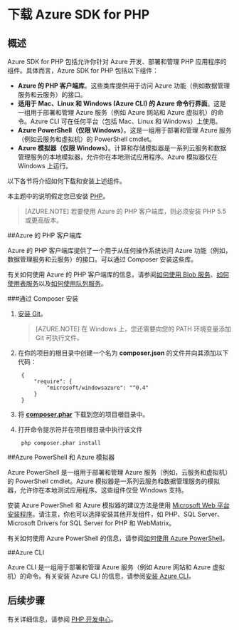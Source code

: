 <properties
	pageTitle="下载 Azure SDK for PHP"
	description="了解如何下载和安装 Azure SDK for PHP。"
	documentationCenter="php"
	services="app-service\web"
	authors="allclark"
	manager="douge"
	editor=""/>

<tags
	ms.service="app-service-web"
	ms.date="06/01/2016"
	wacn.date="07/04/2016"/>

# 下载 Azure SDK for PHP

## 概述

Azure SDK for PHP 包括允许你针对 Azure 开发、部署和管理 PHP 应用程序的组件。具体而言，Azure SDK for PHP 包括以下组件：

* **Azure 的 PHP 客户端库**。这些类库提供用于访问 Azure 功能（例如数据管理服务和云服务）的接口。  
* **适用于 Mac、Linux 和 Windows (Azure CLI) 的 Azure 命令行界面**。这是一组用于部署和管理 Azure 服务（例如 Azure 网站和 Azure 虚拟机）的命令。Azure CLI 可在任何平台（包括 Mac、Linux 和 Windows）上使用。
* **Azure PowerShell（仅限 Windows）**。这是一组用于部署和管理 Azure 服务（例如云服务和虚拟机）的 PowerShell cmdlet。
* **Azure 模拟器（仅限 Windows）**。计算和存储模拟器是一系列云服务和数据管理服务的本地模拟器，允许你在本地测试应用程序。Azure 模拟器仅在 Windows 上运行。

以下各节将介绍如何下载和安装上述组件。

本主题中的说明假定您已安装 [PHP][install-php]。

> [AZURE.NOTE] 若要使用 Azure 的 PHP 客户端库，则必须安装 PHP 5.5 或更高版本。

##Azure 的 PHP 客户端库

Azure 的 PHP 客户端库提供了一个用于从任何操作系统访问 Azure 功能（例如，数据管理服务和云服务）的接口。可以通过 Composer 安装这些库。

有关如何使用 Azure 的 PHP 客户端库的信息，请参阅[如何使用 Blob 服务][blob-service]、[如何使用表服务][table-service]以及[如何使用队列服务][queue-service]。

###通过 Composer 安装

1. [安装 Git][install-git]。


	> [AZURE.NOTE] 在 Windows 上，您还需要向您的 PATH 环境变量添加 Git 可执行文件。

2. 在你的项目的根目录中创建一个名为 **composer.json** 的文件并向其添加以下代码：

        {
			"require": {
				"microsoft/windowsazure": "^0.4"
			}
        }

3. 将 **[composer.phar][composer-phar]** 下载到您的项目根目录中。

4. 打开命令提示符并在项目根目录中执行该文件

		php composer.phar install

##Azure PowerShell 和 Azure 模拟器

Azure PowerShell 是一组用于部署和管理 Azure 服务（例如，云服务和虚拟机）的 PowerShell cmdlet。Azure 模拟器是一系列云服务和数据管理服务的模拟器，允许你在本地测试应用程序。这些组件仅受 Windows 支持。

安装 Azure PowerShell 和 Azure 模拟器的建议方法是使用 [Microsoft Web 平台安装程序][download-wpi]。请注意，你也可以选择安装其他开发组件，如 PHP、SQL Server、Microsoft Drivers for SQL Server for PHP 和 WebMatrix。

有关如何使用 Azure PowerShell 的信息，请参阅[如何使用 Azure PowerShell][powershell-tools]。

##Azure CLI

Azure CLI 是一组用于部署和管理 Azure 服务（例如 Azure 网站和 Azure 虚拟机）的命令。有关安装 Azure CLI 的信息，请参阅[安装 Azure CLI](/documentation/articles/xplat-cli-install/)。

## 后续步骤

有关详细信息，请参阅 [PHP 开发中心](/develop/php/)。


[install-php]: http://www.php.net/manual/en/install.php
[composer-github]: https://github.com/composer/composer
[composer-phar]: http://getcomposer.org/composer.phar
[nodejs-org]: http://nodejs.org/
[install-node-linux]: https://github.com/joyent/node/wiki/Installing-Node.js-via-package-manager
[download-wpi]: http://go.microsoft.com/fwlink/?LinkId=253447
[mac-installer]: http://go.microsoft.com/fwlink/?LinkId=252249
[blob-service]: /documentation/articles/storage-php-how-to-use-blobs/
[table-service]: /documentation/articles/storage-php-how-to-use-table-storage/
[queue-service]: /documentation/articles/storage-php-how-to-use-queues/
[azure cli]: /documentation/articles/xplat-cli-install/
[powershell-tools]: /documentation/articles/powershell-install-configure/
[php-sdk-github]: http://go.microsoft.com/fwlink/?LinkId=252719
[install-git]: http://git-scm.com/book/en/Getting-Started-Installing-Git

<!---HONumber=Mooncake_0627_2016-->